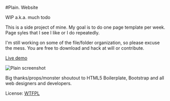 #Plain. Website

WIP a.k.a. much todo

This is a side project of mine. My goal is to do one page template per week. Page syles that I see I like or I do repeatedly.

I'm still working on some of the file/folder organization, so please excuse the mess. You are free to download and hack at will or contribute.

[Live demo](http://plain.newelementdesigns.com/ "Live demo")

![Plain screenshot](https://raw.github.com/newelement/plain/master/screenshot-full.png)

Big thanks/props/monster shoutout to HTML5 Boilerplate, Bootstrap and all web designers and developers.

License: [WTFPL](http://www.wtfpl.net/txt/copying/)